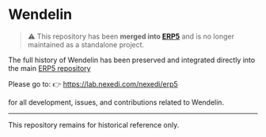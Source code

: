 # Wendelin

> ⚠️ This repository has been **merged into [ERP5](https://lab.nexedi.com/nexedi/erp5)** and is no longer maintained as a standalone project.

The full history of Wendelin has been preserved and integrated directly into the main [ERP5 repository](https://lab.nexedi.com/nexedi/erp5)

Please go to:
👉 https://lab.nexedi.com/nexedi/erp5

for all development, issues, and contributions related to Wendelin.

---

This repository remains for historical reference only.